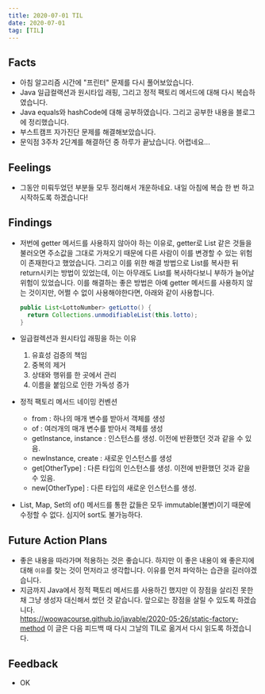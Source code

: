 ```yaml
---
title: 2020-07-01 TIL
date: 2020-07-01
tag: [TIL]
---
```


## Facts

- 아침 알고리즘 시간에 "프린터" 문제를 다시 풀어보았습니다.
- Java 일급컬랙션과 원시타입 래핑, 그리고 정적 팩토리 메서드에 대해 다시 복습하였습니다.
- Java equals와 hashCode에 대해 공부하였습니다. 그리고 공부한 내용을 블로그에 정리했습니다.
- 부스트캠프 자가진단 문제를 해결해보았습니다.
- 문익점 3주차 2단계를 해결하던 중 하루가 끝났습니다. 어렵네요...

## Feelings

- 그동안 미뤄두었던 부분들 모두 정리해서 개운하네요. 내일 아침에 복습 한 번 하고 시작하도록 하겠습니다!

## Findings

- 저번에 getter 메서드를 사용하지 않아야 하는 이유로, getter로 List 같은 것들을 불러오면 주소값을 그대로 가져오기 때문에 다른 사람이 이를 변경할 수 있는 위험이 존재한다고 했었습니다. 그리고 이를 위한 해결 방법으로 List를 복사한 뒤 return시키는 방법이 있었는데, 이는 아무래도 List를 복사하다보니 부하가 늘어날 위험이 있었습니다. 이를 해결하는 좋은 방법은 아예 getter 메서드를 사용하지 않는 것이지만, 어쩔 수 없이 사용해야한다면, 아래와 같이 사용합니다.

  ```java
  public List<LottoNumber> getLotto() {
    return Collections.unmodifiableList(this.lotto);
  }
  ```

- 일급컬렉션과 원시타입 래핑을 하는 이유
  1. 유효성 검증의 책임
  2. 중복의 제거
  3. 상태와 행위를 한 곳에서 관리
  4. 이름을 붙임으로 인한 가독성 증가

- 정적 팩토리 메서드 네이밍 컨벤션
  - from : 하나의 매개 변수를 받아서 객체를 생성  
  - of : 여러개의 매개 변수를 받아서 객체를 생성  
  - getInstance, instance : 인스턴스를 생성. 이전에 반환했던 것과 같을 수 있음.  
  - newInstance, create : 새로운 인스턴스를 생성  
  - get[OtherType] : 다른 타입의 인스턴스를 생성. 이전에 반환했던 것과 같을 수 있음.  
  - new[OtherType] : 다른 타입의 새로운 인스턴스를 생성.  

- List, Map, Set의 of() 메서드를 통한 값들은 모두 immutable(불변)이기 때문에 수정할 수 없다. 심지어 sort도 불가능하다.

## Future Action Plans

- 좋은 내용을 따라가며 적용하는 것은 좋습니다. 하지만 이 좋은 내용이 왜 좋은지에 대해 `이유`를 찾는 것이 먼저라고 생각합니다. 이유를 먼저 파악하는 습관을 길러야겠습니다.
- 지금까지 Java에서 정적 팩토리 메서드를 사용하긴 했지만 이 장점을 살리진 못한채 그냥 생성자 대신해서 썼던 것 같습니다. 앞으로는 장점을 살릴 수 있도록 하겠습니다.  
https://woowacourse.github.io/javable/2020-05-26/static-factory-method 이 글은 다음 피드백 때 다시 그날의 TIL로 옮겨서 다시 읽도록 하겠습니다.

## Feedback

- OK
